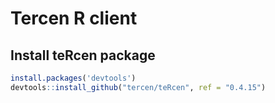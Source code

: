 # Tercen R client

## Install teRcen package

```R
install.packages('devtools')
devtools::install_github("tercen/teRcen", ref = "0.4.15")
```